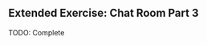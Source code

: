 ## Extended Exercise: Chat Room Part 3

<div class="callout callout-danger">
  TODO: Complete
</div>
